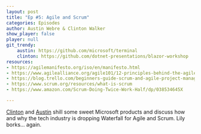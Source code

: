 ```yaml
---
layout: post
title: "Ep #5: Agile and Scrum"
categories: Episodes
author: Austin Webre & Clinton Walker
show_player: false
player: null
git_trendy:
    austin: https://github.com/microsoft/terminal
    clinton: https://github.com/dotnet-presentations/blazor-workshop
resources:
- https://agilemanifesto.org/iso/en/manifesto.html
- https://www.agilealliance.org/agile101/12-principles-behind-the-agile-manifesto/
- https://blog.trello.com/beginners-guide-scrum-and-agile-project-management
- https://www.scrum.org/resources/what-is-scrum
- https://www.amazon.com/Scrum-Doing-Twice-Work-Half/dp/038534645X

---
```

[Clinton](https://twitter.com/clintonjwalker) and [Austin](https://twitter.com/austinwebre) shill some sweet Microsoft products and discuss how and why the tech industry is dropping Waterfall for Agile and Scrum. Lily borks... again. 
